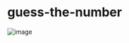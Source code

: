 # guess-the-number

![image](https://github.com/Alex-Unnippillil/guess-the-number/assets/24538548/546081f4-3c0c-40bb-b006-27e0c5e47bb9)

